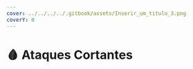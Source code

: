 ```yaml
---
cover: ../../../../.gitbook/assets/Inserir_um_titulo_3.png
coverY: 0
---
```


# 🩸 Ataques Cortantes


